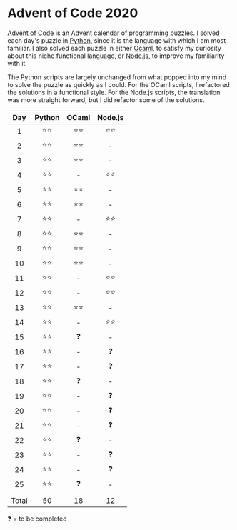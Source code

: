 # Advent of Code 2020
[Advent of Code](https://adventofcode.com) is an Advent calendar of programming puzzles. I solved each day's puzzle in [Python](https://www.python.org), since it is the language with which I am most familiar. I also solved each puzzle in either [Ocaml](https://ocaml.org), to satisfy my curiosity about this niche functional language, or [Node.js](https://nodejs.org), to improve my familiarity with it.

The Python scripts are largely unchanged from what popped into my mind to solve the puzzle as quickly as I could. For the OCaml scripts, I refactored the solutions in a functional style. For the Node.js scripts, the translation was more straight forward, but I did refactor some of the solutions.

| Day | Python | OCaml | Node.js |
| :-: | :----: | :---: | :-----: |
|  1 	|   ⭐️⭐️   |  ⭐️⭐️   |   ⭐️⭐️    |
|  2  |   ⭐️⭐️   |  ⭐️⭐️   |    -    |
|  3  |   ⭐️⭐️   |  ⭐️⭐️   |    -    |
|  4  |   ⭐️⭐️   |   -   |   ⭐️⭐️    |
|  5  |   ⭐️⭐️   |  ⭐️⭐️   |    -    |
|  6  |   ⭐️⭐️   |  ⭐️⭐️   |    -    |
|  7  |   ⭐️⭐️   |   -   |   ⭐️⭐️    |
|  8  |   ⭐️⭐️   |  ⭐️⭐️   |    -    |
|  9  |   ⭐️⭐️   |  ⭐️⭐️   |    -    |
| 10  |   ⭐️⭐️   |  ⭐️⭐️   |    -    |
| 11  |   ⭐️⭐️   |   -   |   ⭐️⭐️    |
| 12  |   ⭐️⭐️   |   -   |   ⭐️⭐️    |
| 13  |   ⭐️⭐️   |  ⭐️⭐️   |    -    |
| 14  |   ⭐️⭐️   |   -   |   ⭐️⭐️    |
| 15  |   ⭐️⭐️   |  ❓   |    -    |
| 16  |   ⭐️⭐️   |   -   |   ❓    |
| 17  |   ⭐️⭐️   |   -   |   ❓    |
| 18  |   ⭐️⭐️   |  ❓   |    -    |
| 19  |   ⭐️⭐️   |   -   |   ❓    |
| 20  |   ⭐️⭐️   |   -   |   ❓    |
| 21  |   ⭐️⭐️   |   -   |   ❓    |
| 22  |   ⭐️⭐️   |  ❓   |    -    |
| 23  |   ⭐️⭐️   |   -   |   ❓    |
| 24  |   ⭐️⭐️   |   -   |   ❓    |
| 25  |   ⭐️⭐️   |  ❓   |    -    |
|     |        |       |         |
|Total|   50   |  18   |   12    |


❓ = to be completed
